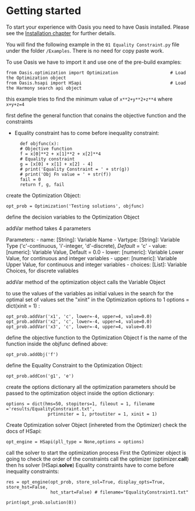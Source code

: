# Getting started

To start your experience with Oasis you need to have Oasis installed. Please see the [Installation chapter](Installation.md) for further details.

You will find the following example in the `01 Equality Constraint.py` file under the folder `/Examples`. There is no need for copy paste work.

To use Oasis we have to import it and use one of the pre-build examples:

	from Oasis.optimization import Optimization                    # Load the Optimization object
	from Oasis.hsapi import HSapi                                  # Load the Harmony search api object

this example tries to find the minimum value of `x**2+y**2+z**4` where `x+y+z=4`

first define the general function that conains the objective function and the constraints
- Equality constraint has to come before inequality constraint:

		def objfunc(x):
        # Objective function
        f = x[0]**2 + x[1]**2 + x[2]**4
        # Equality constraint
        g = [x[0] + x[1] + x[2] - 4]
        # print('Equality Constraint = ' + str(g))
        # print('Obj Fn value = ' + str(f))
        fail = 0
        return f, g, fail

create the Optimization Object:

	opt_prob = Optimization('Testing solutions', objfunc)

define the decision variables to the Optimization Object

addVar method takes 4 parameters

Parameters:
    - name:
        [String]: Variable Name
    - Vartype:
        [String]: Variable Type ('c'-continuous, 'i'-integer,
                'd'-discrete), *Default* = 'c'
    - value:
        [numeric]: Variable Value, Default = 0.0
    - lower:
        [numeric]: Variable Lower Value, for continuous and integer variables
    - upper:
        [numeric]: Variable Upper Value, for continuous and integer variables
    - choices:
        [List]: Variable Choices, for discrete valiables

addVar method of the optimization object calls the Variable Object

to use the values of the variables as initial values in the search for the optimal
set of values set the "xinit" in the Optimization options to 1
options = dict(xinit = 1) :

	opt_prob.addVar('x1', 'c', lower=-4, upper=4, value=0.0)
	opt_prob.addVar('x2', 'c', lower=-4, upper=4, value=0.0)
	opt_prob.addVar('x3', 'c', lower=-4, upper=4, value=0.0)

define the objective function to the Optimization Object
f is the name of the function inside the objfunc defined above:

	opt_prob.addObj('f')

define the Equality Constraint to the Optimization Object:

	opt_prob.addCon('g1', 'e')

create the options dictionary all the optimization parameters should be passed
to the optimization object inside the option dictionary:

	options = dict(hms=50, stopiters=1, fileout = 1, filename ='results/EqualityConstraint.txt',
					prtinniter = 1, prtoutiter = 1, xinit = 1)

Create Optimization solver Object (inhereted from the Optimizer)
check the docs of HSapi:

	opt_engine = HSapi(pll_type = None,options = options)

call the solver to start the optimization process
First the Optimizer object is going to check the order of the constraints
call the optimizer (optimizer.__call__) then hs solver (HSapi.__solve__)
Equality constraints have to come before inequality constraints:

	res = opt_engine(opt_prob, store_sol=True, display_opts=True, store_hst=False,
    	             hot_start=False) # filename="EqualityConstraint1.txt"
    	             
	print(opt_prob.solution(0))
